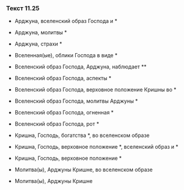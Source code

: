 ### Текст 11.25

- Арджуна, вселенский образ Господа и *

- Арджуна, молитвы *

- Арджуна, страхи *

- Вселенная(ые), облики Господа в виде *

- Вселенский образ Господа, Арджуна, наблюдает **

- Вселенский образ Господа, аспекты *

- Вселенский образ Господа, верховное положение Кришны во *

- Вселенский образ Господа, молитвы Арджуны *

- Вселенский образ Господа, огненная *

- Вселенский образ Господа, рот *

- Кришна, Господь, богатства *, во вселенском образе

- Кришна, Господь, верховное положение *, вселенский образ и *

- Кришна, Господь, верховное положение *

- Молитва(ы), Арджуны Кришне, во вселенском образе

- Молитва(ы), Арджуны Кришне
	
